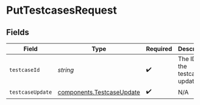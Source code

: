 # PutTestcasesRequest


## Fields

| Field                                                                  | Type                                                                   | Required                                                               | Description                                                            |
| ---------------------------------------------------------------------- | ---------------------------------------------------------------------- | ---------------------------------------------------------------------- | ---------------------------------------------------------------------- |
| `testcaseId`                                                           | *string*                                                               | :heavy_check_mark:                                                     | The ID of the testcase to update                                       |
| `testcaseUpdate`                                                       | [components.TestcaseUpdate](../../models/components/testcaseupdate.md) | :heavy_check_mark:                                                     | N/A                                                                    |